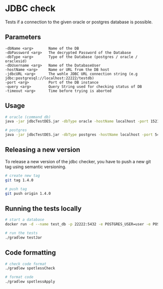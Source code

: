 # JDBC check

Tests if a connection to the given oracle or postgres database is possible.

## Parameters
```
-dbName <arg>       Name of the DB
-dbPassword <arg>   The decrypted Password of the Database
-dbType <arg>       Type of the Database (postgres / oracle / oraclesid)
-dbUsername <arg>   Name of the DatabaseUser
-hostName <arg>     Name or URL from the DB host
-jdbcURL <arg>      The wohle JDBC URL connection string (e.g jdbc:postgresql://localhost:22222/testdb)
-port <arg>         Port of the DB instance
-query <arg>        Query String used for checking status of DB
-timeout <arg>      Time before trying is aborted
```

## Usage
``` bash
# oracle (command db)
java -jar jdbcTestDES.jar -dbType oracle -hostName localhost -port 1521 -dbName testDB -dbUsername command -dbPassword command -timeout 300 -query 'select 'X' from stfsys_sw_unit'

# postgres
java -jar jdbcTestDES.jar -dbType postgres -hostName localhost -port 5432 -dbName testDB -dbUsername command -dbPassword command -timeout 300 -query 'select 1'
```

## Releasing a new version
To release a new version of the jdbc checker, you have to push a new git tag using semantic versioning.

``` bash
# create new tag
git tag 1.4.0

# push tag
git push origin 1.4.0
```

## Running the tests locally
``` bash
# start a database
docker run -d --name test_db -p 22222:5432 -e POSTGRES_USER=user -e POSTGRES_PASSWORD=password -e POSTGRES_DB=testdb postgres:16.1

# run the tests
./gradlew testJar
```

## Code formatting
``` bash
# check code format
./gradlew spotlessCheck

# format code
./gradlew spotlessApply
```
